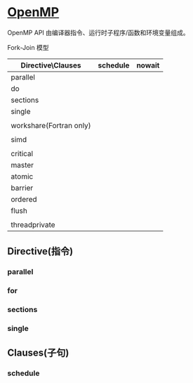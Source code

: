 # [OpenMP](https://www.openmp.org/)

OpenMP API 由编译器指令、运行时子程序/函数和环境变量组成。

Fork-Join 模型

| Directive\Clauses       | schedule | nowait |
| ----------------------- | -------- | ------ |
| parallel                |          |        |
| do                      |          |        |
| sections                |          |        |
| single                  |          |        |
|                         |          |        |
| workshare(Fortran only) |          |
|                         |          |        |
| simd                    |          |
|                         |          |
| critical                |          |
| master                  |          |
| atomic                  |          |
| barrier                 |          |
| ordered                 |          |
| flush                   |          |
|                         |          |        |
| threadprivate           |          |

## Directive(指令)

### parallel

### for

### sections

### single

## Clauses(子句)

### schedule
